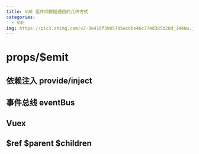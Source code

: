 ```yaml
---
title: VUE 组件间数据通信的几种方式
categories:
  - VUE
img: https://pic3.zhimg.com/v2-3e416f3905705ec6be46c774d385b20d_1440w.jpg
---
```


# props/\$emit

## 依赖注入 provide/inject

## 事件总线 eventBus

## Vuex

## $ref $parent \$children
